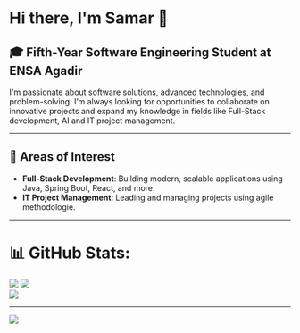 # Hi there, I'm Samar 👋

## 🎓 **Fifth-Year Software Engineering Student** at **ENSA Agadir**

I'm passionate about software solutions, advanced technologies, and problem-solving. I’m always looking for opportunities to collaborate on innovative projects and expand my knowledge in fields like Full-Stack development, AI and IT project management.

---

## 🚀 **Areas of Interest**

- **Full-Stack Development**: Building modern, scalable applications using Java, Spring Boot, React, and more.
- **IT Project Management**: Leading and managing projects using agile methodologie.

---
# 📊 GitHub Stats:
![](https://github-readme-stats.vercel.app/api/top-langs/?username=samar-ait&theme=dark&hide_border=false&include_all_commits=false&count_private=false&layout=compact)
![](https://github-readme-stats.vercel.app/api?username=samar-ait&theme=dark&hide_border=false&include_all_commits=false&count_private=false)<br/>
![](https://github-readme-streak-stats.herokuapp.com/?user=samar-ait&theme=dark&hide_border=false)<br/>


---
[![](https://visitcount.itsvg.in/api?id=samar-ait&icon=0&color=0)](https://visitcount.itsvg.in)

